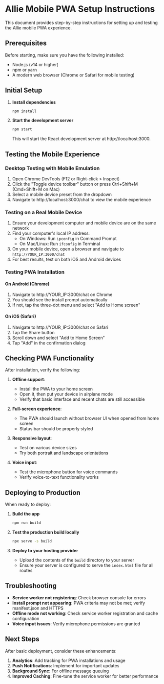 # Allie Mobile PWA Setup Instructions

This document provides step-by-step instructions for setting up and testing the Allie mobile PWA experience.

## Prerequisites

Before starting, make sure you have the following installed:

- Node.js (v14 or higher)
- npm or yarn
- A modern web browser (Chrome or Safari for mobile testing)

## Initial Setup

1. **Install dependencies**

   ```bash
   npm install
   ```

2. **Start the development server**

   ```bash
   npm start
   ```

   This will start the React development server at http://localhost:3000.

## Testing the Mobile Experience

### Desktop Testing with Mobile Emulation

1. Open Chrome DevTools (F12 or Right-click > Inspect)
2. Click the "Toggle device toolbar" button or press Ctrl+Shift+M (Cmd+Shift+M on Mac)
3. Select a mobile device preset from the dropdown
4. Navigate to http://localhost:3000/chat to view the mobile experience

### Testing on a Real Mobile Device

1. Ensure your development computer and mobile device are on the same network
2. Find your computer's local IP address:
   - On Windows: Run `ipconfig` in Command Prompt
   - On Mac/Linux: Run `ifconfig` in Terminal
3. On your mobile device, open a browser and navigate to `http://YOUR_IP:3000/chat`
4. For best results, test on both iOS and Android devices

### Testing PWA Installation

#### On Android (Chrome)

1. Navigate to http://YOUR_IP:3000/chat on Chrome
2. You should see the install prompt automatically
3. If not, tap the three-dot menu and select "Add to Home screen"

#### On iOS (Safari)

1. Navigate to http://YOUR_IP:3000/chat on Safari
2. Tap the Share button
3. Scroll down and select "Add to Home Screen"
4. Tap "Add" in the confirmation dialog

## Checking PWA Functionality

After installation, verify the following:

1. **Offline support**:
   - Install the PWA to your home screen
   - Open it, then put your device in airplane mode
   - Verify that basic interface and recent chats are still accessible

2. **Full-screen experience**:
   - The PWA should launch without browser UI when opened from home screen
   - Status bar should be properly styled

3. **Responsive layout**:
   - Test on various device sizes
   - Try both portrait and landscape orientations

4. **Voice input**:
   - Test the microphone button for voice commands
   - Verify voice-to-text functionality works

## Deploying to Production

When ready to deploy:

1. **Build the app**

   ```bash
   npm run build
   ```

2. **Test the production build locally**

   ```bash
   npx serve -s build
   ```

3. **Deploy to your hosting provider**
   - Upload the contents of the `build` directory to your server
   - Ensure your server is configured to serve the `index.html` file for all routes

## Troubleshooting

- **Service worker not registering**: Check browser console for errors
- **Install prompt not appearing**: PWA criteria may not be met; verify manifest.json and HTTPS
- **Offline mode not working**: Check service worker registration and cache configuration
- **Voice input issues**: Verify microphone permissions are granted

## Next Steps

After basic deployment, consider these enhancements:

1. **Analytics**: Add tracking for PWA installations and usage
2. **Push Notifications**: Implement for important updates
3. **Background Sync**: For offline message queuing
4. **Improved Caching**: Fine-tune the service worker for better performance